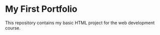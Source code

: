 # My First Portfolio

This repository contains my basic HTML project for the web development course.

